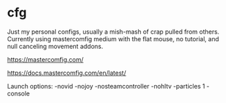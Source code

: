 cfg
===

Just my personal configs, usually a mish-mash of crap pulled from others. Currently using mastercomfig medium with the flat mouse, no tutorial, and null canceling movement addons.

https://mastercomfig.com/

https://docs.mastercomfig.com/en/latest/

Launch options:
-novid -nojoy -nosteamcontroller -nohltv -particles 1 -console
